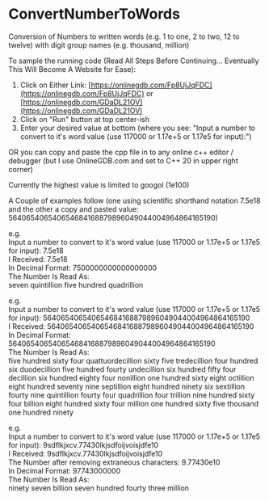 # ConvertNumberToWords
Conversion of Numbers to written words (e.g. 1 to one, 2 to two, 12 to twelve) with digit group names (e.g. thousand, million)

To sample the running code (Read All Steps Before Continuing... Eventually This Will Become A Website for Ease):
1. Click on Either Link: [https://onlinegdb.com/Fp8UjJqFDC](https://onlinegdb.com/Fp8UjJqFDC) or [https://onlinegdb.com/GDaDL21OV](https://onlinegdb.com/GDaDL21OV)
2. Click on "Run" button at top center-ish
3. Enter your desired value at bottom (where you see: "Input a number to convert to it's word value (use 117000 or 1.17e+5 or 1.17e5 for input):")

OR you can copy and paste the cpp file in to any online c++ editor / debugger (but I use OnlineGDB.com and set to C++ 20 in upper right corner)

Currently the highest value is limited to googol (1e100)

A Couple of examples follow (one using scientific shorthand notation 7.5e18 and the other a copy and pasted value: 564065406540654684168879896049044004964864165190)

e.g.  
Input a number to convert to it's word value (use 117000 or 1.17e+5 or 1.17e5 for input): 7.5e18</br>
I Received: 7.5e18</br>
In Decimal Format: 7500000000000000000</br>
The Number Is Read As:</br>
seven quintillion five hundred quadrillion 

e.g.  
Input a number to convert to it's word value (use 117000 or 1.17e+5 or 1.17e5 for input): 564065406540654684168879896049044004964864165190</br>
I Received: 564065406540654684168879896049044004964864165190</br>
In Decimal Format: 564065406540654684168879896049044004964864165190</br>
The Number Is Read As:</br>
five hundred sixty four quattuordecillion sixty five tredecillion four hundred six duodecillion five hundred fourty undecillion six hundred fifty four decillion six hundred eighty four nonillion one hundred sixty eight octillion eight hundred seventy nine septillion eight hundred ninety six sextillion fourty nine quintillion fourty four quadrillion four trillion nine hundred sixty four billion eight hundred sixty four million one hundred sixty five thousand one hundred ninety 

e.g.  
Input a number to convert to it's word value (use 117000 or 1.17e+5 or 1.17e5 for input): 9sdflkjxcv.77430lkjsdfoijvoisjdfe10</br>
I Received: 9sdflkjxcv.77430lkjsdfoijvoisjdfe10</br>
The Number after removing extraneous characters: 9.77430e10</br>
In Decimal Format: 97743000000</br>
The Number Is Read As:</br>
ninety seven billion seven hundred fourty three million

